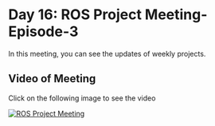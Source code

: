 # Day 16: ROS Project Meeting-Episode-3

In this meeting, you can see the updates of weekly projects.


## Video of Meeting

Click on the following image to see the video

[![ROS Project Meeting](https://img.youtube.com/vi/UvqBHnlSqWQ/0.jpg)](https://drive.google.com/file/d/1RGAqE33FYDfU8Rojz1wuAwI2dOkwkFFa/view?usp=sharing)

